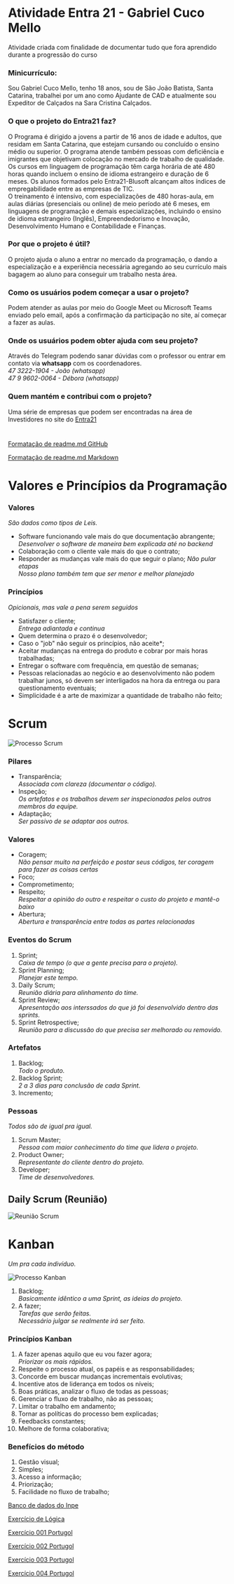 # Atividade Entra 21 - Gabriel Cuco Mello<br /> 
Atividade criada com finalidade de documentar tudo que fora aprendido durante a progressão do curso

### Minicurrículo:
Sou Gabriel Cuco Mello, tenho 18 anos, sou de São João Batista, Santa Catarina, trabalhei por um ano como Ajudante de CAD e atualmente sou Expeditor de Calçados na Sara Cristina Calçados.

### O que o projeto do Entra21 faz?<br />
O Programa é dirigido a jovens a partir de 16 anos de idade e adultos, que residam em Santa Catarina, que estejam cursando ou concluído o ensino médio ou superior. O programa atende também pessoas com deficiência e imigrantes que objetivam colocação no mercado de trabalho de qualidade.<br />
Os cursos em linguagem de programação têm carga horária de até 480 horas quando incluem o ensino de idioma estrangeiro e duração de 6 meses. Os alunos formados pelo Entra21-Blusoft alcançam altos índices de empregabilidade entre as empresas de TIC.<br />
O treinamento é intensivo, com especializações de 480 horas-aula, em aulas diárias (presenciais ou online) de meio período até 6 meses, em linguagens de programação e demais especializações, incluindo o ensino de idioma estrangeiro (Inglês), Empreendedorismo e Inovação, Desenvolvimento Humano e Contabilidade e Finanças.
<!--adicionar talvez o que o projeto me traz de util pra minha vida-->


### Por que o projeto é útil?<br />
O projeto ajuda o aluno a entrar no mercado da programação, o dando a especialização e a experiência necessária agregando ao seu currículo mais bagagem ao aluno para conseguir um trabalho nesta área.

### Como os usuários podem começar a usar o projeto?<br />
Podem atender as aulas por meio do Google Meet ou Microsoft Teams enviado pelo email, após a confirmação da participação no site, aí começar a fazer as aulas.

### Onde os usuários podem obter ajuda com seu projeto?<br />
Através do Telegram podendo sanar dúvidas com o professor ou entrar em contato via **whatsapp** com os coordenadores.<br />
*47 3222-1904 - João (whatsapp)<br/>*
*47 9 9602-0064 - Débora (whatsapp)*

### Quem mantém e contribui com o projeto?<br />
Uma série de empresas que podem ser encontradas na área de Investidores no site do [Entra21](https://www.entra21.com.br)

#
[Formatação de readme.md GitHub](https://docs.github.com/pt/get-started/writing-on-github/getting-started-with-writing-and-formatting-on-github/basic-writing-and-formatting-syntax)

[Formatação de readme.md Markdown](https://docs.pipz.com/central-de-ajuda/learning-center/guia-basico-de-markdown#open)

# Valores e Princípios da Programação

### Valores<br />
*São dados como tipos de Leis.*

* Software funcionando vale mais do que documentação abrangente;<br />
*Desenvolver o software de maneira bem explicada até no backend*
* Colaboração com o cliente vale mais do que o contrato;
* Responder as mudanças vale mais do que seguir o plano;
*Não pular etapas<br />*
*Nosso plano também tem que ser menor e melhor planejado*

### Princípios<br />
*Opicionais, mas vale a pena serem seguidos*

* Satisfazer o cliente;<br />
*Entrega adiantada e continua*
* Quem determina o prazo é o desenvolvedor;
* Caso o "job" não seguir os princípios, não aceite*;
* Aceitar mudanças na entrega do produto e cobrar por mais horas trabalhadas;
* Entregar o software com frequência, em questão de semanas;
* Pessoas relacionadas ao negócio e ao desenvolvimento não podem trabalhar junos, só devem ser interligados na hora da entrega ou para questionamento eventuais;
* Simplicidade é a arte de maximizar a quantidade de trabalho não feito;

# Scrum

![Processo Scrum](https://www.tecnicon.com.br/upload/public/Blog/post-scrum.png)

### Pilares

* Transparência;<br />
*Associada com clareza (documentar o código).*
* Inspeção;<br />
*Os artefatos e os trabalhos devem ser inspecionados pelos outros membros da equipe.*
* Adaptação;<br />
*Ser passivo de se adaptar aos outros.*

### Valores

* Coragem;<br />
*Não pensar muito na perfeição e postar seus códigos, ter coragem para fazer as coisas certas*
* Foco;
* Comprometimento;
* Respeito;<br />
*Respeitar a opinião do outro e respeitar o custo do projeto e mantê-o baixo*
* Abertura;<br />
*Abertura e transparência entre todas as partes relacionadas*

### Eventos do Scrum

1. Sprint;<br />
*Caixa de tempo (o que a gente precisa para o projeto).*
2. Sprint Planning;<br />
*Planejar este tempo.*
3. Daily Scrum;<br />
*Reunião diária para alinhamento do time.*
4. Sprint Review;<br />
*Apresentação aos interssados do que já foi desenvolvido dentro das sprints.*
5. Sprint Retrospective;<br />
*Reunião para a discussão do que precisa ser melhorado ou removido.*

### Artefatos

1. Backlog;<br />
*Todo o produto.*
2. Backlog Sprint;<br />
*2 a 3 dias para conclusão de cada Sprint.*
3. Incremento;<br />

### Pessoas
*Todos são de igual pra igual.*

1. Scrum Master;<br />
*Pessoa com maior conhecimento do time que lidera o projeto.*
2. Product Owner;<br />
*Representante do cliente dentro do projeto.*
3. Developer;<br />
*Time de desenvolvedores.*

## Daily Scrum (Reunião)
![Reunião Scrum](https://i.imgur.com/g2aBDVh.jpeg)

# Kanban
*Um pra cada indivíduo.*

![Processo Kanban](https://artia.com/wp-content/uploads/2019/01/2-kanban-fazer-fazendo-feito.png)

1. Backlog;<br />
*Basicamente idêntico a uma Sprint, as ideias do projeto.*
2. A fazer;<br />
*Tarefas que serão feitas.<br />*
*Necessário julgar se realmente irá ser feito.*

### Princípios Kanban

1. A fazer apenas aquilo que eu vou fazer agora;<br />
*Priorizar os mais rápidos.*
2. Respeite o processo atual, os papéis e as responsabilidades;
3. Concorde em buscar mudanças incrementais evolutivas;
4. Incentive atos de liderança em todos os níveis;
5. Boas práticas, analizar o fluxo de todas as pessoas;
6. Gerenciar o fluxo de trabalho, não as pessoas;
7. Limitar o trabalho em andamento;
8. Tornar as políticas do processo bem explicadas;
9. Feedbacks constantes;
10. Melhore de forma colaborativa;

### Benefícios do método

1. Gestão visual;
2. Simples;
3. Acesso a informação;
4. Priorização;
5. Facilidade no fluxo de trabalho;

[Banco de dados do Inpe](http://bancodedados.cptec.inpe.br/)

[Exercício de Lógica](exercicios\lógica-comer-pizza.md)

[Exercício 001 Portugol](exercicios\exercício-001.portugol)

[Exercício 002 Portugol](exercicios\exercício-002.portugol)

[Exercício 003 Portugol](exercicios\exercicio-003.portugol)

[Exercício 004 Portugol](exercicios\exercicio-004.portugol)